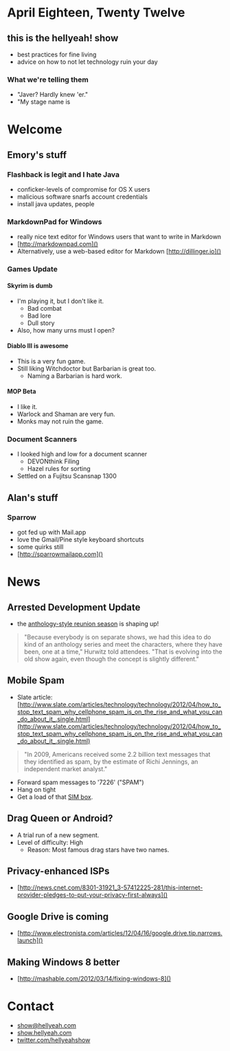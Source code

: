 # April Eighteen, Twenty Twelve
## this is the hellyeah! show
* best practices for fine living
* advice on how to not let technology ruin your day

### What we're telling them
* "Javer?  Hardly knew 'er."
* "My stage name is 

# Welcome

## Emory's stuff

### Flashback is legit and I hate Java
* conficker-levels of compromise for OS X users
* malicious software snarfs account credentials
* install java updates, people

### MarkdownPad for Windows
* really nice text editor for Windows users that want to write in Markdown
* [http://markdownpad.com]()
* Alternatively, use a web-based editor for Markdown [http://dillinger.io]()

### Games Update

#### Skyrim is dumb
* I'm playing it, but I don't like it.
	* Bad combat
	* Bad lore
	* Dull story
* Also, how many urns must I open?

#### Diablo III is awesome 
* This is a very fun game.
* Still liking Witchdoctor but Barbarian is great too.
	* Naming a Barbarian is hard work.

#### MOP Beta
* I like it.  
* Warlock and Shaman are very fun.
* Monks may not ruin the game.

### Document Scanners
* I looked high and low for a document scanner
	* DEVONthink Filing
	* Hazel rules for sorting
* Settled on a Fujitsu Scansnap 1300

## Alan's stuff

### Sparrow
* got fed up with Mail.app
* love the Gmail/Pine style keyboard shortcuts
* some quirks still
* [http://sparrowmailapp.com]()

# News

## Arrested Development Update

* the [anthology-style reunion season](http://www.hollywoodreporter.com/live-feed/nab-netflix-arrested-development-313075) is shaping up!
> "Because everybody is on separate shows, we had this idea to do kind of an anthology series and meet the characters, where they have been, one at a time," Hurwitz told attendees. "That is evolving into the old show again, even though the concept is slightly different."

## Mobile Spam

* Slate article: [http://www.slate.com/articles/technology/technology/2012/04/how_to_stop_text_spam_why_cellphone_spam_is_on_the_rise_and_what_you_can_do_about_it_.single.html](http://www.slate.com/articles/technology/technology/2012/04/how_to_stop_text_spam_why_cellphone_spam_is_on_the_rise_and_what_you_can_do_about_it_.single.html)
> "In 2009, Americans received some 2.2 billion text messages that they identified as spam, by the estimate of Richi Jennings, an independent market analyst."
* Forward spam messages to '7226' ("SPAM")
* Hang on tight
* Get a load of that [SIM box](http://www.aliexpress.com/product-gs/371096150-GSM-Gateway-Sim-Box-64-Cars-Sim-rotate-IMEI-Generate-Cell-base-choose-Auto--wholesalers.html).

## Drag Queen or Android?
* A trial run of a new segment.
* Level of difficulty: High
	* Reason: Most famous drag stars have two names.

## Privacy-enhanced ISPs
* [http://news.cnet.com/8301-31921_3-57412225-281/this-internet-provider-pledges-to-put-your-privacy-first-always]()

## Google Drive is coming
* [http://www.electronista.com/articles/12/04/16/google.drive.tip.narrows.launch]()

## Making Windows 8 better
* [http://mashable.com/2012/03/14/fixing-windows-8]()

# Contact
* show@hellyeah.com
* [show.hellyeah.com](http://show.hellyeah.com)
* [twitter.com/hellyeahshow](http://twitter.com/hellyeahshow)
